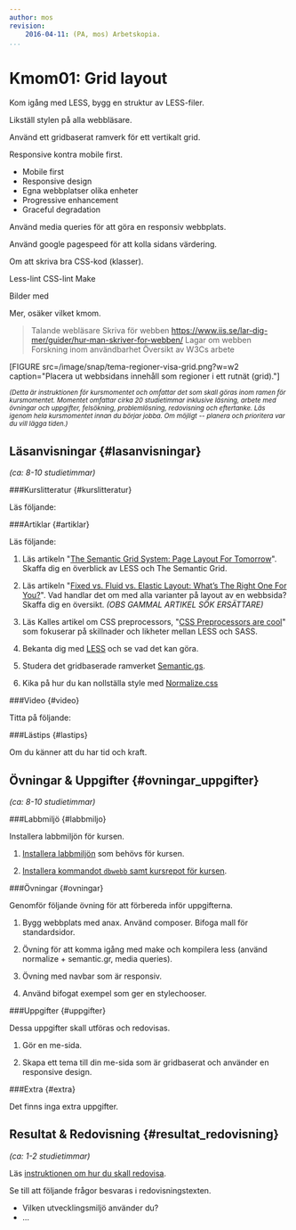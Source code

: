 ```yaml
---
author: mos
revision:
    2016-04-11: (PA, mos) Arbetskopia.
...
```

Kmom01: Grid layout
====================================

Kom igång med LESS, bygg en struktur av LESS-filer.

Likställ stylen på alla webbläsare.

Använd ett gridbaserat ramverk för ett vertikalt grid.

Responsive kontra mobile first.

* Mobile first
* Responsive design
* Egna webbplatser olika enheter
* Progressive enhancement
* Graceful degradation

Använd media queries för att göra en responsiv webbplats.

Använd google pagespeed för att kolla sidans värdering.

Om att skriva bra CSS-kod (klasser).

Less-lint
CSS-lint
Make

Bilder med ![]()


Mer, osäker vilket kmom.

> Talande webläsare
> Skriva för webben https://www.iis.se/lar-dig-mer/guider/hur-man-skriver-for-webben/
> Lagar om webben
> Forskning inom användbarhet
> Översikt av W3Cs arbete


<!--more-->

[FIGURE src=/image/snap/tema-regioner-visa-grid.png?w=w2 caption="Placera ut webbsidans innehåll som regioner i ett rutnät (grid)."]



<!-- Flytta nedan text till eget dokumet/vy/block -->

<small>*(Detta är instruktionen för kursmomentet och omfattar det som skall göras inom ramen för kursmomentet. Momentet omfattar cirka 20 studietimmar inklusive läsning, arbete med övningar och uppgifter, felsökning, problemlösning, redovisning och eftertanke. Läs igenom hela kursmomentet innan du börjar jobba. Om möjligt -- planera och prioritera var du vill lägga tiden.)*</small>



Läsanvisningar  {#lasanvisningar}
---------------------------------

*(ca: 8-10 studietimmar)*


###Kurslitteratur  {#kurslitteratur}

Läs följande:



###Artiklar {#artiklar}

Läs följande:

1. Läs artikeln "[The Semantic Grid System: Page Layout For Tomorrow](http://coding.smashingmagazine.com/2011/08/23/the-semantic-grid-system-page-layout-for-tomorrow/)". Skaffa dig en överblick av LESS och The Semantic Grid.

1. Läs artikeln "[Fixed vs. Fluid vs. Elastic Layout: What’s The Right One For You?](http://coding.smashingmagazine.com/2009/06/02/fixed-vs-fluid-vs-elastic-layout-whats-the-right-one-for-you/)". Vad handlar det om med alla varianter på layout av en webbsida? Skaffa dig en översikt. *(OBS GAMMAL ARTIKEL SÖK ERSÄTTARE)*

1. Läs Kalles artikel om CSS preprocessors, "[CSS Preprocessors are cool](http://dbwebb.se/article/Kalle_CSS_LESS_SASS.pdf)" som fokuserar på skillnader och likheter mellan LESS och SASS.

1. Bekanta dig med [LESS](http://lesscss.org/) och se vad det kan göra. 

1. Studera det gridbaserade ramverket [Semantic.gs](http://tylertate.github.io/semantic.gs/).

1. Kika på hur du kan nollställa style med [Normalize.css](http://necolas.github.com/normalize.css/)



###Video  {#video}

Titta på följande:




###Lästips {#lastips}

Om du känner att du har tid och kraft.




Övningar & Uppgifter  {#ovningar_uppgifter}
-------------------------------------------

*(ca: 8-10 studietimmar)*



###Labbmiljö {#labbmiljo}

Installera labbmiljön för kursen.

1. [Installera labbmiljön]([BASEURL]webdesign/labbmiljo) som behövs för kursen.

1. [Installera kommandot `dbwebb`  samt kursrepot för kursen]([BASEURL]dbwebb-cli/clone).



###Övningar {#ovningar}

Genomför följande övning för att förbereda inför uppgifterna.

1. Bygg webbplats med anax. Använd composer. Bifoga mall för standardsidor.

1. Övning för att komma igång med make och kompilera less (använd normalize + semantic.gr, media queries).

1. Övning med navbar som är responsiv.

1. Använd bifogat exempel som ger en stylechooser.



###Uppgifter {#uppgifter}

Dessa uppgifter skall utföras och redovisas.

1. Gör en me-sida.

2. Skapa ett tema till din me-sida som är gridbaserat och använder en responsive design.



###Extra {#extra}

Det finns inga extra uppgifter.



Resultat & Redovisning  {#resultat_redovisning}
-----------------------------------------------

*(ca: 1-2 studietimmar)*

Läs [instruktionen om hur du skall redovisa]([BASEURL]webdesign/redovisa).

Se till att följande frågor besvaras i redovisningstexten.

* Vilken utvecklingsmiljö använder du?
* ...
